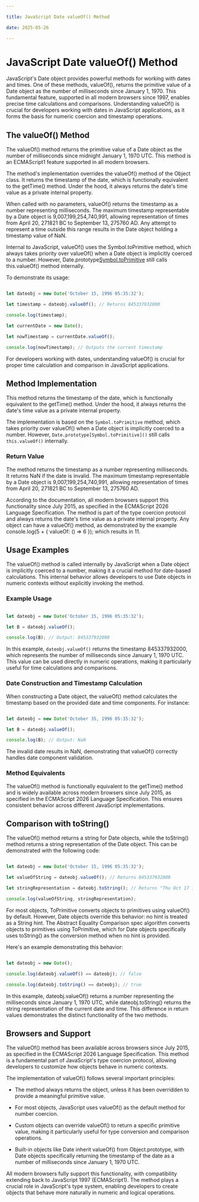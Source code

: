 ```yaml
---

title: JavaScript Date valueOf() Method

date: 2025-05-26

---
```



# JavaScript Date valueOf() Method

JavaScript's Date object provides powerful methods for working with dates and times. One of these methods, valueOf(), returns the primitive value of a Date object as the number of milliseconds since January 1, 1970. This fundamental feature, supported in all modern browsers since 1997, enables precise time calculations and comparisons. Understanding valueOf() is crucial for developers working with dates in JavaScript applications, as it forms the basis for numeric coercion and timestamp operations.


## The valueOf() Method

The valueOf() method returns the primitive value of a Date object as the number of milliseconds since midnight January 1, 1970 UTC. This method is an ECMAScript1 feature supported in all modern browsers.

The method's implementation overrides the valueOf() method of the Object class. It returns the timestamp of the date, which is functionally equivalent to the getTime() method. Under the hood, it always returns the date's time value as a private internal property.

When called with no parameters, valueOf() returns the timestamp as a number representing milliseconds. The maximum timestamp representable by a Date object is 9,007,199,254,740,991, allowing representation of times from April 20, 271821 BC to September 13, 275760 AD. Any attempt to represent a time outside this range results in the Date object holding a timestamp value of NaN.

Internal to JavaScript, valueOf() uses the Symbol.toPrimitive method, which always takes priority over valueOf() when a Date object is implicitly coerced to a number. However, Date.prototype[Symbol.toPrimitive]() still calls this.valueOf() method internally.

To demonstrate its usage:

```javascript

let dateobj = new Date('October 15, 1996 05:35:32');

let timestamp = dateobj.valueOf(); // Returns 845337932000

console.log(timestamp);

let currentDate = new Date();

let nowTimestamp = currentDate.valueOf();

console.log(nowTimestamp); // Outputs the current timestamp

```

For developers working with dates, understanding valueOf() is crucial for proper time calculation and comparison in JavaScript applications.


## Method Implementation

This method returns the timestamp of the date, which is functionally equivalent to the getTime() method. Under the hood, it always returns the date's time value as a private internal property.

The implementation is based on the `Symbol.toPrimitive` method, which takes priority over valueOf() when a Date object is implicitly coerced to a number. However, `Date.prototype[Symbol.toPrimitive]()` still calls `this.valueOf()` internally.


### Return Value

The method returns the timestamp as a number representing milliseconds. It returns NaN if the date is invalid. The maximum timestamp representable by a Date object is 9,007,199,254,740,991, allowing representation of times from April 20, 271821 BC to September 13, 275760 AD.

According to the documentation, all modern browsers support this functionality since July 2015, as specified in the ECMAScript 2026 Language Specification. The method is part of the type coercion protocol and always returns the date's time value as a private internal property. Any object can have a valueOf() method, as demonstrated by the example console.log(5 + { valueOf: () => 6 }); which results in 11.


## Usage Examples

The valueOf() method is called internally by JavaScript when a Date object is implicitly coerced to a number, making it a crucial method for date-based calculations. This internal behavior allows developers to use Date objects in numeric contexts without explicitly invoking the method.


### Example Usage

```javascript

let dateobj = new Date('October 15, 1996 05:35:32');

let B = dateobj.valueOf();

console.log(B); // Output: 845337932000

```

In this example, `dateobj.valueOf()` returns the timestamp 845337932000, which represents the number of milliseconds since January 1, 1970 UTC. This value can be used directly in numeric operations, making it particularly useful for time calculations and comparisons.


### Date Construction and Timestamp Calculation

When constructing a Date object, the valueOf() method calculates the timestamp based on the provided date and time components. For instance:

```javascript

let dateobj = new Date('October 35, 1996 05:35:32');

let B = dateobj.valueOf();

console.log(B); // Output: NaN

```

The invalid date results in NaN, demonstrating that valueOf() correctly handles date component validation.


### Method Equivalents

The valueOf() method is functionally equivalent to the getTime() method and is widely available across modern browsers since July 2015, as specified in the ECMAScript 2026 Language Specification. This ensures consistent behavior across different JavaScript implementations.


## Comparison with toString()

The valueOf() method returns a string for Date objects, while the toString() method returns a string representation of the Date object. This can be demonstrated with the following code:

```javascript

let dateobj = new Date('October 15, 1996 05:35:32');

let valueOfString = dateobj.valueOf(); // Returns 845337932000

let stringRepresentation = dateobj.toString(); // Returns "Thu Oct 17 1996 00:35:32 GMT-0200 (Brasilia Standard Time)"

console.log(valueOfString, stringRepresentation);

```

For most objects, ToPrimitive converts objects to primitives using valueOf() by default. However, Date objects override this behavior: no hint is treated as a String hint. The Abstract Equality Comparison spec algorithm converts objects to primitives using ToPrimitive, which for Date objects specifically uses toString() as the conversion method when no hint is provided.

Here's an example demonstrating this behavior:

```javascript

let dateobj = new Date();

console.log(dateobj.valueOf() == dateobj); // false

console.log(dateobj.toString() == dateobj); // true

```

In this example, dateobj.valueOf() returns a number representing the milliseconds since January 1, 1970 UTC, while dateobj.toString() returns the string representation of the current date and time. This difference in return values demonstrates the distinct functionality of the two methods.


## Browsers and Support

The valueOf() method has been available across browsers since July 2015, as specified in the ECMAScript 2026 Language Specification. This method is a fundamental part of JavaScript's type coercion protocol, allowing developers to customize how objects behave in numeric contexts.

The implementation of valueOf() follows several important principles:

- The method always returns the object, unless it has been overridden to provide a meaningful primitive value.

- For most objects, JavaScript uses valueOf() as the default method for number coercion.

- Custom objects can override valueOf() to return a specific primitive value, making it particularly useful for type conversion and comparison operations.

- Built-in objects like Date inherit valueOf() from Object.prototype, with Date objects specifically returning the timestamp of the date as a number of milliseconds since January 1, 1970 UTC.

All modern browsers fully support this functionality, with compatibility extending back to JavaScript 1997 (ECMAScript1). The method plays a crucial role in JavaScript's type system, enabling developers to create objects that behave more naturally in numeric and logical operations.

